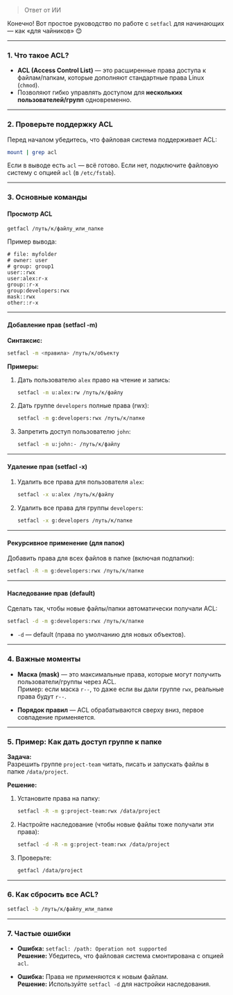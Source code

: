 > Ответ от ИИ

Конечно! Вот простое руководство по работе с `setfacl` для начинающих — как «для чайников» 😊

---

### **1. Что такое ACL?**
- **ACL (Access Control List)** — это расширенные права доступа к файлам/папкам, которые дополняют стандартные права Linux (`chmod`).
- Позволяют гибко управлять доступом для **нескольких пользователей/групп** одновременно.

---

### **2. Проверьте поддержку ACL**
Перед началом убедитесь, что файловая система поддерживает ACL:
```bash
mount | grep acl
```
Если в выводе есть `acl` — всё готово. Если нет, подключите файловую систему с опцией `acl` (в `/etc/fstab`).

---

### **3. Основные команды**
#### **Просмотр ACL**
```bash
getfacl /путь/к/файлу_или_папке
```
Пример вывода:
```
# file: myfolder
# owner: user
# group: group1
user::rwx
user:alex:r-x
group::r-x
group:developers:rwx
mask::rwx
other::r-x
```

---

#### **Добавление прав (setfacl -m)**
**Синтаксис:**
```bash
setfacl -m <правила> /путь/к/объекту
```

**Примеры:**
1. Дать пользователю `alex` право на чтение и запись:
   ```bash
   setfacl -m u:alex:rw /путь/к/файлу
   ```

2. Дать группе `developers` полные права (rwx):
   ```bash
   setfacl -m g:developers:rwx /путь/к/папке
   ```

3. Запретить доступ пользователю `john`:
   ```bash
   setfacl -m u:john:- /путь/к/файлу
   ```

---

#### **Удаление прав (setfacl -x)**
1. Удалить все права для пользователя `alex`:
   ```bash
   setfacl -x u:alex /путь/к/файлу
   ```

2. Удалить все права для группы `developers`:
   ```bash
   setfacl -x g:developers /путь/к/папке
   ```

---

#### **Рекурсивное применение (для папок)**
Добавить права для всех файлов в папке (включая подпапки):
```bash
setfacl -R -m g:developers:rwx /путь/к/папке
```

---

#### **Наследование прав (default)**
Сделать так, чтобы новые файлы/папки автоматически получали ACL:
```bash
setfacl -d -m g:developers:rwx /путь/к/папке
```
- `-d` — default (права по умолчанию для новых объектов).

---

### **4. Важные моменты**
- **Маска (mask)** — это максимальные права, которые могут получить пользователи/группы через ACL.  
  Пример: если маска `r--`, то даже если вы дали группе `rwx`, реальные права будут `r--`.

- **Порядок правил** — ACL обрабатываются сверху вниз, первое совпадение применяется.

---

### **5. Пример: Как дать доступ группе к папке**
**Задача:**  
Разрешить группе `project-team` читать, писать и запускать файлы в папке `/data/project`.

**Решение:**
1. Установите права на папку:
   ```bash
   setfacl -R -m g:project-team:rwx /data/project
   ```

2. Настройте наследование (чтобы новые файлы тоже получали эти права):
   ```bash
   setfacl -d -R -m g:project-team:rwx /data/project
   ```

3. Проверьте:
   ```bash
   getfacl /data/project
   ```

---

### **6. Как сбросить все ACL?**
```bash
setfacl -b /путь/к/файлу_или_папке
```

---

### **7. Частые ошибки**
- **Ошибка:** `setfacl: /path: Operation not supported`  
  **Решение:** Убедитесь, что файловая система смонтирована с опцией `acl`.

- **Ошибка:** Права не применяются к новым файлам.  
  **Решение:** Используйте `setfacl -d` для настройки наследования.
